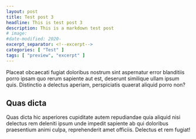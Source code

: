 ```yaml
---
layout: post
title: Test post 3
headline: This is test post 3
description: This is a markdown test post
# image:
#date-modified: 2020-
excerpt_separator: <!--excerpt-->
categories: [ "Test" ]
tags: [ "preview", "excerpt" ]
---
```


Placeat obcaecati fugiat doloribus nostrum sint aspernatur error blanditiis porro ipsam quo rerum sapiente aut est, deserunt similique ullam ipsum quis. Distinctio a delectus aperiam, perspiciatis quaerat aliquid porro non?

<!--excerpt-->
<!--preview-->

## Quas dicta

Quas dicta hic asperiores cupiditate autem repudiandae quia aliquid nisi delectus rem deleniti ipsum unde impedit sapiente ab qui doloribus praesentium animi culpa, reprehenderit amet officiis. Delectus et rem fugiat!
